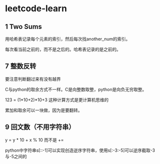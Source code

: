 # leetcode-learn

## 1 Two Sums

用哈希表记录每个元素的索引，然后每次找another_num的索引。

每次看当前之前的，而不是之后的。哈希表记录的是之前的。

## 7 整数反转

要注意判断翻过来有没有越界

C与python的取余方式不一样。C是向整数取整，python是向负无穷取整。

123 = (1*10+2)*10+3 这种计算方式是更计算机思维的

累加和取余可以一块做，因为是要翻转。

## 9 回文数（不用字符串）
 
y = y * 10 + x % 10
而不是 +=

python中字符串s[::-1]可以实现创造逆序字符串，使用s[:-3:-5]可以逆序截取-3与-5之间的
